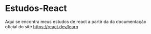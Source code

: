 # Estudos-React
 Aqui se encontra meus estudos de react a partir da da documentação oficial do site https://react.dev/learn
